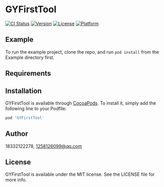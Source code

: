 # GYFirstTool

[![CI Status](https://img.shields.io/travis/18332122278/GYFirstTool.svg?style=flat)](https://travis-ci.org/18332122278/GYFirstTool)
[![Version](https://img.shields.io/cocoapods/v/GYFirstTool.svg?style=flat)](https://cocoapods.org/pods/GYFirstTool)
[![License](https://img.shields.io/cocoapods/l/GYFirstTool.svg?style=flat)](https://cocoapods.org/pods/GYFirstTool)
[![Platform](https://img.shields.io/cocoapods/p/GYFirstTool.svg?style=flat)](https://cocoapods.org/pods/GYFirstTool)

## Example

To run the example project, clone the repo, and run `pod install` from the Example directory first.

## Requirements

## Installation

GYFirstTool is available through [CocoaPods](https://cocoapods.org). To install
it, simply add the following line to your Podfile:

```ruby
pod 'GYFirstTool'
```

## Author

18332122278, 1258126099@qq.com

## License

GYFirstTool is available under the MIT license. See the LICENSE file for more info.
